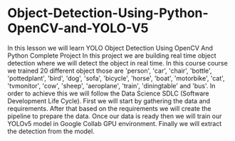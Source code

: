 # Object-Detection-Using-Python-OpenCV-and-YOLO-V5
In this lesson we will learn YOLO Object Detection Using OpenCV And Python Complete Project
In this project we are building real time object detection where we will detect the object in real time. In this course course we trained 20 different object those are 'person', 'car', 'chair', 'bottle', 'pottedplant', 'bird', 'dog', 'sofa', 'bicycle', 'horse', 'boat', 'motorbike', 'cat', 'tvmonitor', 'cow', 'sheep', 'aeroplane', 'train', 'diningtable' and 'bus'.
In order to achieve this we will follow the Data Science SDLC (Software Development Life Cycle). First we will start by gathering the data and requirements.  After that based on the requirements we will create the pipeline to prepare the data. 
Once our data is ready then we will train our YOLOv5 model in Google Collab GPU environment. Finally we will extract the detection from the model.

